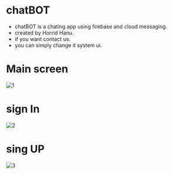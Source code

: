 # chatBOT
* chatBOT is a chating app using firebase and cloud messaging. 
* created by Horrid Hanu.
* if you want contact us.
* you can simply change it system ui.


# Main screen
![1](https://user-images.githubusercontent.com/86579429/130047904-3d9079e6-ccf8-4815-a76a-9334811e0d6b.png)

# sign In
![2](https://user-images.githubusercontent.com/86579429/130048090-34d0b0a3-6ee0-45c7-ae3d-256d91b0bf2b.png)

# sing UP
![3](https://user-images.githubusercontent.com/86579429/130048294-cdf28fff-8697-47b6-9c80-b31c35a1e06f.png)
